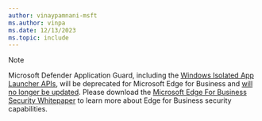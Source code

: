```yaml
---
author: vinaypamnani-msft
ms.author: vinpa
ms.date: 12/13/2023
ms.topic: include
---
```


> [!NOTE]
> Microsoft Defender Application Guard, including the [Windows Isolated App Launcher APIs](/windows/win32/api/isolatedapplauncher/), will be deprecated for Microsoft Edge for Business and [will no longer be updated](feature-lifecycle.md). Please download the [Microsoft Edge For Business Security Whitepaper](https://edgestatic.azureedge.net/shared/cms/pdfs/Microsoft_Edge_Security_Whitepaper_v2.pdf) to learn more about Edge for Business security capabilities.